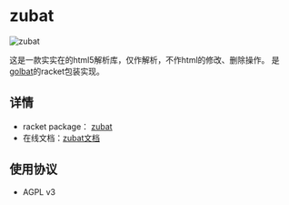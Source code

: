 zubat
=====

![zubat](https://media.52poke.com/wiki/archive/d/da/20140405224319%21041Zubat.png)

这是一款实实在的html5解析库，仅作解析，不作html的修改、删除操作。
是[golbat](https://github.com/kalxd/golbat)的racket包装实现。


详情
-----

* racket package： [zubat](https://pkgs.racket-lang.org/package/zubat)
* 在线文档：[zubat文档](https://docs.racket-lang.org/zubat/index.html)

使用协议
--------

* AGPL v3
